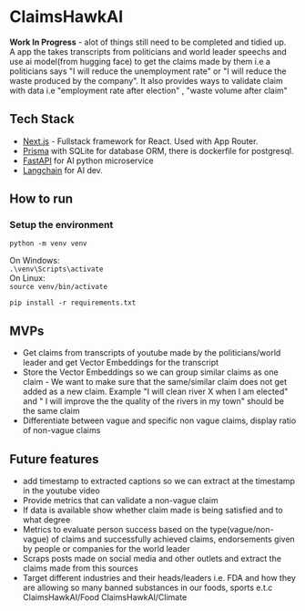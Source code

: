 # ClaimsHawkAI
**Work In Progress** - alot of things still need to be completed and tidied up. <br>
A app the takes transcripts from politicians and world leader speechs and use ai model(from hugging face) to get the claims made by them i.e a politicians says "I will reduce the unemployment rate" or "I will reduce the waste produced by the company". It also provides ways to validate claim with data i.e "employment rate after election" , "waste volume after claim"

## Tech Stack
- [Next.js](https://nextjs.org/docs) - Fullstack framework for React. Used with App Router.
- [Prisma](https://www.prisma.io/) with SQLite for database ORM, there is dockerfile for postgresql.
- [FastAPI](https://fastapi.tiangolo.com/) for AI python microservice
- [Langchain](https://python.langchain.com/v0.2/docs/introduction/) for AI dev.
## How to run

### Setup the environment
`python -m venv venv`

On Windows: <br>
`.\venv\Scripts\activate`
<br>
On Linux: <br>
`source venv/bin/activate`

`pip install -r requirements.txt`

## MVPs
- Get claims from transcripts of youtube made by the politicians/world leader and get Vector Embeddings for the transcript
- Store the Vector Embeddings so we can group similar claims as one claim - We want to make sure that the same/similar claim does not get added as a new claim. Example "I will clean river X when I am elected" and " I will improve the the quality of the rivers in my town" should be the same claim
- Differentiate between vague and specific non vague claims, display ratio of non-vague claims



## Future features
- add timestamp to extracted captions so we can extract at the timestamp in the youtube video
- Provide metrics that can validate a non-vague claim 
- If data is available show whether claim made is being satisfied and to what degree
- Metrics to evaluate person success based on the type(vague/non-vague) of claims and successfully achieved claims, endorsements given by people or companies for the world leader
- Scraps posts made on social media and other outlets and extract the claims made from this sources 
- Target different industries and their heads/leaders i.e. FDA and how they are allowing so many banned substances in our foods, sports e.t.c ClaimsHawkAI/Food ClaimsHawkAI/Climate
